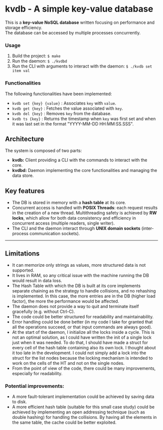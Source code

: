 # kvdb - A simple key-value database

This is a **key-value NoSQL database** written focusing on performance and storage efficiency.\
The database can be accessed by multiple processes concurrently.


### Usage

1. Build the project: `$ make`
2. Run the daemon: `$ ./kvdbd`
3. Run the CLI with arguments to interact with the daemon: `$ ./kvdb set item val`


### Functionalities

The following functionalities have been implemented:

* `kvdb set {key} {value}` : Associates `key` with `value`.
* `kvdb get {key}` : Fetches the value associated with `key`.
* `kvdb del {key}` : Removes `key` from the database.
* `kvdb ts {key}` : Returns the timestamp when `key` was first set and when it was last set in the format "YYYY-MM-DD HH:MM:SS.SSS".


## Architecture

The system is composed of two parts:

* **kvdb:** Client providing a CLI with the commands to interact with the core.
* **kvdbd:** Daemon implementing the core functionalities and managing the data store.


## Key features

* The DB is stored in memory with a **hash table** at its core.
* Concurrent access is handled with **POSIX Threads**: each request results in the creation of a new thread. Multithreading safety is achieved by **RW locks**, which allow for both data consistency and efficiency in concurrent access (multiple readers, single writer).
* The CLI and the daemon interact through **UNIX domain sockets** (inter-process communication sockets).

---

## Limitations

* It can memorize only strings as values, more structured data is not supported.
* It lives in RAM, so any critical issue with the machine running the DB would result in data loss.
* The Hash Table with which the DB is built at its core implements separate chaining as the strategy to handle collisions, and no rehashing is implemented. In this case, the more entries are in the DB (higher load factor), the more the performance would be affected.
* The daemon does not provide a way to quit and terminate itself gracefully (e.g. without Ctrl-C).
* The code could be better structured for readability and maintainability.
* Error handling could be done better (in my code I take for granted that all the operations succeed, or that input commands are always good).
* At the start of the daemon, I initialize all the locks inside a cycle. This is not an optimal solution, as I could have written the init of a single lock just when it was needed. To do that, I should have made a struct for every cell of the hash table containing also its own lock. I thought about it too late in the development. I could not simply add a lock into the struct for the list nodes because the locking mechanism is intended to work on the cells of the HT and not on the single nodes.
* From the point of view of the code, there could be many improvements, especially for readability.

### Potential improvements:

* A more fault-tolerant implementation could be achieved by saving data to disk.
* A more efficient hash table (suitable for this small case study) could be achieved by implementing an open addressing technique (such as double hashing) for handling the collisions. By having all the elements in the same table, the cache could be better exploited.
